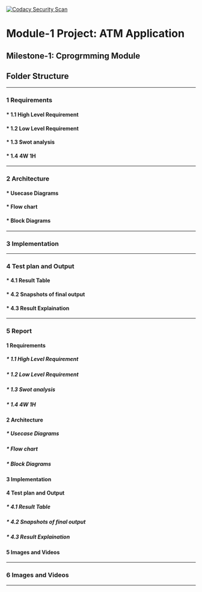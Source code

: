 [![Codacy Security Scan](https://github.com/sidarayteli/M1_Projectgoal-app-uti-/actions/workflows/codacy.yml/badge.svg)](https://github.com/sidarayteli/M1_Projectgoal-app-uti-/actions/workflows/codacy.yml)

# Module-1 Project: ATM Application 
## Milestone-1: Cprogrmming Module
## Folder Structure

----------------------------------------------------------------------------------------------------------------------------------------------------------
### 1 Requirements
#### * 1.1 High Level Requirement
#### * 1.2 Low Level Requirement
#### * 1.3 Swot analysis
#### * 1.4 4W 1H
---------------------------------------------------------------------------------------------------------------------------------------------------------------------------------
### 2 Architecture
####  * Usecase Diagrams
####  * Flow chart
####  * Block Diagrams

---------------------------------------------------------------------------------------------------------------------------------------------------------------------------------
### 3 Implementation

---------------------------------------------------------------------------------------------------------------------------------------------------------------------------------
### 4  Test plan and Output 
#### * 4.1 Result Table
#### * 4.2 Snapshots of final output
#### * 4.3 Result Explaination
---------------------------------------------------------------------------------------------------------------------------------------------------------------------------------
### 5 Report
#### 1 Requirements
##### * 1.1 High Level Requirement
##### * 1.2 Low Level Requirement
##### * 1.3 Swot analysis
##### * 1.4 4W 1H

#### 2 Architecture
#####  * Usecase Diagrams
#####  * Flow chart
#####  * Block Diagrams

#### 3 Implementation

#### 4  Test plan and Output 
##### * 4.1 Result Table
##### * 4.2 Snapshots of final output
##### * 4.3 Result Explaination

#### 5 Images and Videos
---------------------------------------------------------------------------------------------------------------------------------------------------------------------------------
### 6 Images and Videos
---------------------------------------------------------------------------------------------------------------------------------------------------------------------------------
